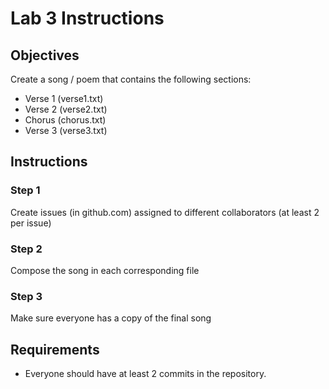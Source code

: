 # Lab 3 Instructions

## Objectives

Create a song / poem that contains the following sections:

* Verse 1 (verse1.txt)
* Verse 2 (verse2.txt)
* Chorus (chorus.txt)
* Verse 3 (verse3.txt)

## Instructions

### Step 1

Create issues (in github.com) assigned to different collaborators (at least 2 per issue)

### Step 2

Compose the song in each corresponding file

### Step 3

Make sure everyone has a copy of the final song

## Requirements

* Everyone should have at least 2 commits in the repository.
